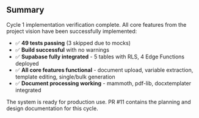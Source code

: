 ## Summary

Cycle 1 implementation verification complete. All core features from the project vision have been successfully implemented:

- ✅ **49 tests passing** (3 skipped due to mocks)
- ✅ **Build successful** with no warnings  
- ✅ **Supabase fully integrated** - 5 tables with RLS, 4 Edge Functions deployed
- ✅ **All core features functional** - document upload, variable extraction, template editing, single/bulk generation
- ✅ **Document processing working** - mammoth, pdf-lib, docxtemplater integrated

The system is ready for production use. PR #11 contains the planning and design documentation for this cycle.

<!-- FEATURES_STATUS: ALL_COMPLETE -->
